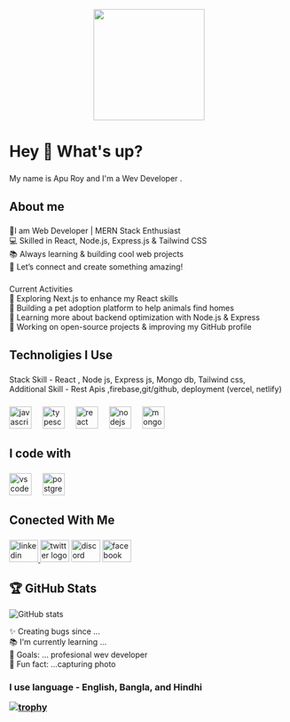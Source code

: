 
<div align="center">
  <img height="200" src="https://avatars.githubusercontent.com/u/167643270?s=400&u=f1c43ee1668420e97b4a031a2988a86357d90059&v=4"  />
</div>

###

<h1 align="left">Hey 👋 What's up?</h1>

###

<p align="left">My name is Apu Roy and I'm a Wev Developer .</p>

###

<h2 align="left">About me</h2>

###

<p align="left">🚀I am  Web Developer | MERN Stack Enthusiast<br>💻 Skilled in React, Node.js, Express.js & Tailwind CSS<br>📚 Always learning & building cool web projects<br>🔗 Let’s connect and create something amazing!</p>

###

<p align="left">Current Activities<br>🌟 Exploring Next.js to enhance my React skills<br>🐾 Building a pet adoption platform to help animals find homes<br>📖 Learning more about backend optimization with Node.js & Express<br>🚀 Working on open-source projects & improving my GitHub profile</p>

###

<h2 align="left">Technoligies  I Use</h2>

###

<p align="left">Stack Skill - React , Node js, Express js, Mongo db, Tailwind css,<br>Additional Skill - Rest Apis ,firebase,git/github, deployment (vercel, netlify)</p>

###

<div align="left">
  <img src="https://cdn.jsdelivr.net/gh/devicons/devicon/icons/javascript/javascript-original.svg" height="40" alt="javascript logo"  />
  <img width="12" />
  <img src="https://cdn.jsdelivr.net/gh/devicons/devicon/icons/typescript/typescript-original.svg" height="40" alt="typescript logo"  />
  <img width="12" />
  <img src="https://cdn.jsdelivr.net/gh/devicons/devicon/icons/react/react-original.svg" height="40" alt="react logo"  />
  <img width="12" />
  <img src="https://cdn.jsdelivr.net/gh/devicons/devicon/icons/nodejs/nodejs-original.svg" height="40" alt="nodejs logo"  />
  <img width="12" />
  <img src="https://cdn.jsdelivr.net/gh/devicons/devicon/icons/mongodb/mongodb-original.svg" height="40" alt="mongodb logo"  />
</div>

###

<h2 align="left">I code with</h2>

###

<div align="left">
  <img src="https://cdn.jsdelivr.net/gh/devicons/devicon/icons/vscode/vscode-original.svg" height="40" alt="vscode logo"  />
  <img width="12" />
  <img src="https://cdn.jsdelivr.net/gh/devicons/devicon/icons/postgresql/postgresql-original.svg" height="40" alt="postgresql logo"  />
</div>

###

<h2 align="left">Conected With Me</h2>

###

<div align="left">
  <a href="https://www.facebook.com/" target="_blank">
    <img src="https://raw.githubusercontent.com/maurodesouza/profile-readme-generator/master/src/assets/icons/social/linkedin/default.svg" width="52" height="40" alt="linkedin logo"  />
  </a>
  <img src="https://raw.githubusercontent.com/maurodesouza/profile-readme-generator/master/src/assets/icons/social/twitter/default.svg" width="52" height="40" alt="twitter logo"  />
  <img src="https://raw.githubusercontent.com/maurodesouza/profile-readme-generator/master/src/assets/icons/social/discord/default.svg" width="52" height="40" alt="discord logo"  />
  <img src="https://raw.githubusercontent.com/maurodesouza/profile-readme-generator/master/src/assets/icons/social/facebook/default.svg" width="52" height="40" alt="facebook logo"  />
</div>

###
## 🏆 **GitHub Stats**  
![GitHub stats](https://github-readme-stats.vercel.app/api?username=ActiveShayun&=true&count_private=true&hide=prs&theme=radical)  


<p align="left">✨ Creating bugs since ...<br>📚 I'm currently learning ...<br>🎯 Goals: ... profesional  wev developer<br>🎲 Fun fact: ...capturing photo</p>
<h3 align="left">I use language - English, Bangla, and Hindhi</p>

  [![trophy](https://github-profile-trophy.vercel.app/?username=sciencepal&theme=juicyfresh&no-frame=true&row=1&&margin-w=20&no-bg=true)](https://github-profile-trophy.vercel.app/?username=sciencepal&theme=juicyfresh&no-frame=true&row=1&&margin-w=20&no-bg=true)

###

###
